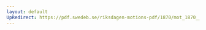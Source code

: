 ```yaml
---
layout: default
UpRedirect: https://pdf.swedeb.se/riksdagen-motions-pdf/1870/mot_1870__ak__00107/mot_1870__ak__00107_005.pdf
---
```


